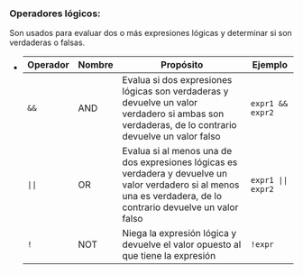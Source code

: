### Operadores lógicos:
 
Son usados para evaluar dos o más expresiones lógicas y determinar si son verdaderas o falsas.

+ | Operador | Nombre | Propósito | Ejemplo |
  | -- | -- | -- | -- |
  | `&&` | AND | Evalua si dos expresiones lógicas son verdaderas y devuelve un valor verdadero si ambas son verdaderas, de lo contrario devuelve un valor falso | `expr1 && expr2` |
  | `\|\|` | OR | Evalua si al menos una de dos expresiones lógicas es verdadera y devuelve un valor verdadero si al menos una es verdadera, de lo contrario devuelve un valor falso | `expr1 \|\| expr2` |
  | `!` | NOT | Niega la expresión lógica y devuelve el valor opuesto al que tiene la expresión | `!expr` | 